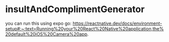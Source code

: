 # insultAndComplimentGenerator
you can run this using expo go: https://reactnative.dev/docs/environment-setup#:~:text=Running%20your%20React%20Native%20application,the%20default%20iOS%20Camera%20app.
